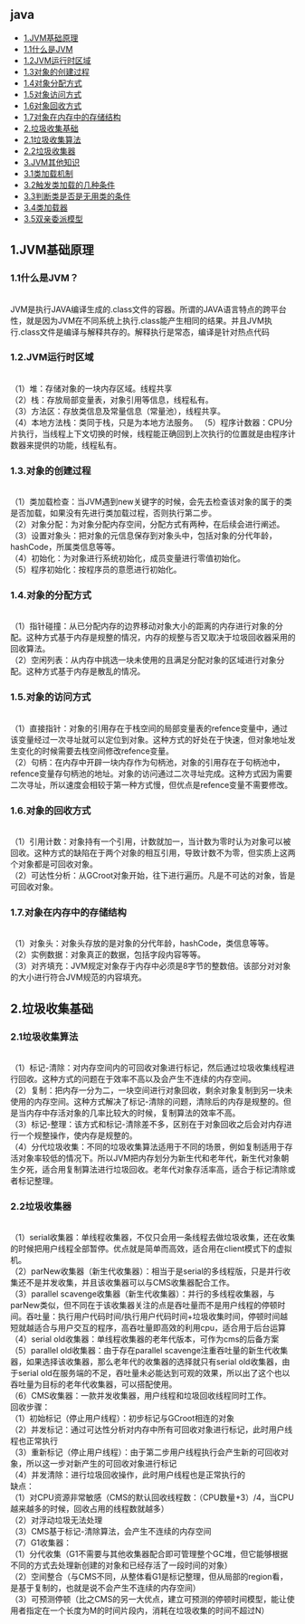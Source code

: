 ## java
* [1.JVM基础原理](#1)
* [1.1什么是JVM](#1.1)
* [1.2JVM运行时区域](#1.2)
* [1.3对象的创建过程](#1.3)
* [1.4对象分配方式](#1.4)
* [1.5对象访问方式](#1.5)
* [1.6对象回收方式](#1.6)
* [1.7对象在内存中的存储结构](#1.7)
* [2.垃圾收集基础](#2)
* [2.1垃圾收集算法](#2.1)
* [2.2垃圾收集器](#2.2)
* [3.JVM其他知识](#3)
* [3.1类加载机制](#3.1)
* [3.2触发类加载的几种条件](#3.2)
* [3.3判断类是否是无用类的条件](#3.3)
* [3.4类加载器](#3.4)
* [3.5双亲委派模型](#3.4)



<h2 id="1">1.JVM基础原理</h2>
  <h3 id="1.1">1.1什么是JVM？</h3><br>
JVM是执行JAVA编译生成的.class文件的容器。所谓的JAVA语言特点的跨平台性，就是因为JVM在不同系统上执行.class能产生相同的结果。并且JVM执行.class文件是编译与解释共存的。解释执行是常态，编译是针对热点代码<br>
  <h3 id="1.2">1.2.JVM运行时区域</h3><br>
  （1）堆：存储对象的一块内存区域。线程共享<br>
  （2）栈：存放局部变量表，对象引用等信息，线程私有。<br>
  （3）方法区：存放类信息及常量信息（常量池），线程共享。<br>
  （4）本地方法栈：类同于栈，只是为本地方法服务。
  （5）程序计数器：CPU分片执行，当线程上下文切换的时候，线程能正确回到上次执行的位置就是由程序计数器来提供的功能，线程私有。<br>
  <h3 id="1.3">1.3.对象的创建过程</h3><br>
  （1）类加载检查：当JVM遇到new关键字的时候，会先去检查该对象的属于的类是否加载，如果没有先进行类加载过程，否则执行第二步。<br>
  （2）对象分配：为对象分配内存空间，分配方式有两种，在后续会进行阐述。<br>
  （3）设置对象头：把对象的元信息保存到对象头中，包括对象的分代年龄，hashCode，所属类信息等等。<br>
  （4）初始化：为对象进行系统初始化，成员变量进行零值初始化。<br>
  （5）程序初始化：按程序员的意愿进行初始化。<br>
  <h3 id="1.4">1.4.对象的分配方式</h3><br>
  （1）指针碰撞：从已分配内存的边界移动对象大小的距离的内存进行对象的分配。这种方式基于内存是规整的情况，内存的规整与否又取决于垃圾回收器采用的回收算法。<br>
  （2）空闲列表：从内存中挑选一块未使用的且满足分配对象的区域进行对象分配。这种方式基于内存是散乱的情况。<br>
  <h3 id="1.5">1.5.对象的访问方式</h3><br>
  （1）直接指针：对象的引用存在于栈空间的局部变量表的refence变量中，通过该变量经过一次寻址就可以定位到对象。这种方式的好处在于快速，但对象地址发生变化的时候需要去栈空间修改refence变量。<br>
  （2）句柄：在内存中开辟一块内存作为句柄池，对象的引用存在于句柄池中，refence变量存句柄池的地址。对象的访问通过二次寻址完成。这种方式因为需要二次寻址，所以速度会相较于第一种方式慢，但优点是refence变量不需要修改。<br>
  <h3 id="1.6">1.6.对象的回收方式</h3><br>
  （1）引用计数：对象持有一个引用，计数就加一，当计数为零时认为对象可以被回收。这种方式的缺陷在于两个对象的相互引用，导致计数不为零，但实质上这两个对象都是可回收对象。<br>
  （2）可达性分析：从GCroot对象开始，往下进行遍历。凡是不可达的对象，皆是可回收对象。<br>
  <h3 id="1.7">1.7.对象在内存中的存储结构</h3><br>
  （1）对象头：对象头存放的是对象的分代年龄，hashCode，类信息等等。<br>
  （2）实例数据：对象真正的数据，包括字段内容等等。<br>
  （3）对齐填充：JVM规定对象存于内存中必须是8字节的整数倍。该部分对对象的大小进行符合JVM规范的内容填充。<br>
  <h2 id="2">2.垃圾收集基础</h2>
  <h3 id="2.1">2.1垃圾收集算法</h3><br>
  （1）标记-清除：对内存空间内的可回收对象进行标记，然后通过垃圾收集线程进行回收。这种方式的问题在于效率不高以及会产生不连续的内存空间。<br>
  （2）复制：把内存一分为二，一块空间进行对象回收，剩余对象复制到另一块未使用的内存空间。这种方式解决了标记-清除的问题，清除后的内存是规整的。但是当内存中存活对象的几率比较大的时候，复制算法的效率不高。<br>
  （3）标记-整理：该方式和标记-清除差不多，区别在于对象回收之后会对内存进行一个规整操作，使内存是规整的。<br>
  （4）分代垃圾收集：不同的垃圾收集算法适用于不同的场景，例如复制适用于存活对象率较低的情况下。所以JVM把内存划分为新生代和老年代，新生代对象朝生夕死，适合用复制算法进行垃圾回收。老年代对象存活率高，适合于标记清除或者标记整理。<br>
  <h3 id="2.2">2.2垃圾收集器</h3><br>
  （1）serial收集器：单线程收集器，不仅只会用一条线程去做垃圾收集，还在收集的时候把用户线程全部暂停。优点就是简单而高效，适合用在client模式下的虚拟机。<br>
  （2）parNew收集器（新生代收集器）：相当于是serial的多线程版，只是并行收集还不是并发收集，并且该收集器可以与CMS收集器配合工作。<br>
  （3）parallel scavenge收集器（新生代收集器）：并行的多线程收集器，与parNew类似，但不同在于该收集器关注的点是吞吐量而不是用户线程的停顿时间。吞吐量：执行用户代码时间/执行用户代码时间+垃圾收集时间，停顿时间越短就越适合与用户交互的程序，高吞吐量即高效的利用cpu，适合用于后台运算<br>
  （4）serial old收集器：单线程收集器的老年代版本，可作为cms的后备方案<br>
  （5）parallel old收集器：由于存在parallel scavenge注重吞吐量的新生代收集器，如果选择该收集器，那么老年代的收集器的选择就只有serial old收集器，由于serial old在服务端的不足，吞吐量未必能达到可观的效果，所以出了这个也以吞吐量为目标的老年代收集器，可以搭配使用。<br>
  （6）CMS收集器：一款并发收集器，用户线程和垃圾回收线程同时工作。<br>
 回收步骤：<br>
（1）初始标记（停止用户线程）：初步标记与GCroot相连的对象<br>
（2）并发标记：通过可达性分析对内存中所有可回收对象进行标记，此时用户线程也正常执行<br>
（3）重新标记（停止用户线程）：由于第二步用户线程执行会产生新的可回收对象，所以这一步对新产生的可回收对象进行标记<br>
（4）并发清除：进行垃圾回收操作，此时用户线程也是正常执行的<br>
缺点：<br>
（1）对CPU资源非常敏感（CMS的默认回收线程数：（CPU数量+3）/4，当CPU越来越多的时候，回收占用的线程数就越多）<br>
（2）对浮动垃圾无法处理<br>
（3）CMS基于标记-清除算法，会产生不连续的内存空间<br>
（7）G1收集器：<br>
（1）分代收集（G1不需要与其他收集器配合即可管理整个GC堆，但它能够根据不同的方式去处理新创建的对象和已经存活了一段时间的对象）<br>
（2）空间整合（与CMS不同，从整体看G1是标记整理，但从局部的region看，是基于复制的，也就是说不会产生不连续的内存空间）<br>
（3）可预测停顿（比之CMS的另一大优点，建立可预测的停顿时间模型，能让使用者指定在一个长度为M的时间片段内，消耗在垃圾收集的时间不超过N）<br>
